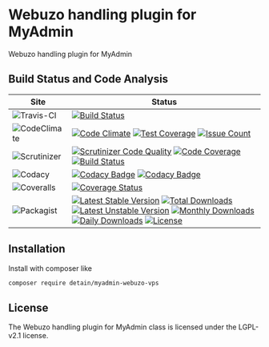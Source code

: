 # Webuzo handling plugin for MyAdmin

Webuzo handling plugin for MyAdmin

## Build Status and Code Analysis

Site          | Status
--------------|---------------------------
![Travis-CI](http://i.is.cc/storage/GYd75qN.png "Travis-CI")     | [![Build Status](https://travis-ci.org/detain/myadmin-webuzo-vps.svg?branch=master)](https://travis-ci.org/detain/myadmin-webuzo-vps)
![CodeClimate](http://i.is.cc/storage/GYlageh.png "CodeClimate")  | [![Code Climate](https://codeclimate.com/github/detain/myadmin-webuzo-vps/badges/gpa.svg)](https://codeclimate.com/github/detain/myadmin-webuzo-vps) [![Test Coverage](https://codeclimate.com/github/detain/myadmin-webuzo-vps/badges/coverage.svg)](https://codeclimate.com/github/detain/myadmin-webuzo-vps/coverage) [![Issue Count](https://codeclimate.com/github/detain/myadmin-webuzo-vps/badges/issue_count.svg)](https://codeclimate.com/github/detain/myadmin-webuzo-vps)
![Scrutinizer](http://i.is.cc/storage/GYeUnux.png "Scrutinizer")   | [![Scrutinizer Code Quality](https://scrutinizer-ci.com/g/myadmin-plugins/webuzo-vps/badges/quality-score.png?b=master)](https://scrutinizer-ci.com/g/myadmin-plugins/webuzo-vps/?branch=master) [![Code Coverage](https://scrutinizer-ci.com/g/myadmin-plugins/webuzo-vps/badges/coverage.png?b=master)](https://scrutinizer-ci.com/g/myadmin-plugins/webuzo-vps/?branch=master) [![Build Status](https://scrutinizer-ci.com/g/myadmin-plugins/webuzo-vps/badges/build.png?b=master)](https://scrutinizer-ci.com/g/myadmin-plugins/webuzo-vps/build-status/master)
![Codacy](http://i.is.cc/storage/GYi66Cx.png "Codacy")        | [![Codacy Badge](https://api.codacy.com/project/badge/Grade/226251fc068f4fd5b4b4ef9a40011d06)](https://www.codacy.com/app/detain/myadmin-webuzo-vps) [![Codacy Badge](https://api.codacy.com/project/badge/Coverage/25fa74eb74c947bf969602fcfe87e349)](https://www.codacy.com/app/detain/myadmin-webuzo-vps?utm_source=github.com&utm_medium=referral&utm_content=detain/myadmin-webuzo-vps&utm_campaign=Badge_Coverage)
![Coveralls](http://i.is.cc/storage/GYjNSim.png "Coveralls")    | [![Coverage Status](https://coveralls.io/repos/github/detain/db_abstraction/badge.svg?branch=master)](https://coveralls.io/github/detain/myadmin-webuzo-vps?branch=master)
![Packagist](http://i.is.cc/storage/GYacBEX.png "Packagist")     | [![Latest Stable Version](https://poser.pugx.org/detain/myadmin-webuzo-vps/version)](https://packagist.org/packages/detain/myadmin-webuzo-vps) [![Total Downloads](https://poser.pugx.org/detain/myadmin-webuzo-vps/downloads)](https://packagist.org/packages/detain/myadmin-webuzo-vps) [![Latest Unstable Version](https://poser.pugx.org/detain/myadmin-webuzo-vps/v/unstable)](//packagist.org/packages/detain/myadmin-webuzo-vps) [![Monthly Downloads](https://poser.pugx.org/detain/myadmin-webuzo-vps/d/monthly)](https://packagist.org/packages/detain/myadmin-webuzo-vps) [![Daily Downloads](https://poser.pugx.org/detain/myadmin-webuzo-vps/d/daily)](https://packagist.org/packages/detain/myadmin-webuzo-vps) [![License](https://poser.pugx.org/detain/myadmin-webuzo-vps/license)](https://packagist.org/packages/detain/myadmin-webuzo-vps)


## Installation

Install with composer like

```sh
composer require detain/myadmin-webuzo-vps
```

## License

The Webuzo handling plugin for MyAdmin class is licensed under the LGPL-v2.1 license.

